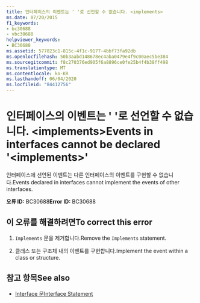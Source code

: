 ```yaml
---
title: 인터페이스의 이벤트는 ' '로 선언할 수 없습니다. <implements>
ms.date: 07/20/2015
f1_keywords:
- bc30688
- vbc30688
helpviewer_keywords:
- BC30688
ms.assetid: 577823c1-815c-4f1c-9177-4bbf73fa92db
ms.openlocfilehash: 50b3aabd148678ec4aba0479e4f9c00aec5be384
ms.sourcegitcommit: f8c270376ed905f6a8896ce0fe25b4f4b38ff498
ms.translationtype: MT
ms.contentlocale: ko-KR
ms.lasthandoff: 06/04/2020
ms.locfileid: "84412756"
---
```

# <a name="events-in-interfaces-cannot-be-declared-implements"></a><span data-ttu-id="5fba0-102">인터페이스의 이벤트는 ' '로 선언할 수 없습니다. \<implements></span><span class="sxs-lookup"><span data-stu-id="5fba0-102">Events in interfaces cannot be declared '\<implements>'</span></span>
<span data-ttu-id="5fba0-103">인터페이스에 선언된 이벤트는 다른 인터페이스의 이벤트를 구현할 수 없습니다.</span><span class="sxs-lookup"><span data-stu-id="5fba0-103">Events declared in interfaces cannot implement the events of other interfaces.</span></span>  
  
 <span data-ttu-id="5fba0-104">**오류 ID:** BC30688</span><span class="sxs-lookup"><span data-stu-id="5fba0-104">**Error ID:** BC30688</span></span>  
  
## <a name="to-correct-this-error"></a><span data-ttu-id="5fba0-105">이 오류를 해결하려면</span><span class="sxs-lookup"><span data-stu-id="5fba0-105">To correct this error</span></span>  
  
1. <span data-ttu-id="5fba0-106">`Implements` 문을 제거합니다.</span><span class="sxs-lookup"><span data-stu-id="5fba0-106">Remove the `Implements` statement.</span></span>  
  
2. <span data-ttu-id="5fba0-107">클래스 또는 구조체 내의 이벤트를 구현합니다.</span><span class="sxs-lookup"><span data-stu-id="5fba0-107">Implement the event within a class or structure.</span></span>  
  
## <a name="see-also"></a><span data-ttu-id="5fba0-108">참고 항목</span><span class="sxs-lookup"><span data-stu-id="5fba0-108">See also</span></span>

- [<span data-ttu-id="5fba0-109">Interface 문</span><span class="sxs-lookup"><span data-stu-id="5fba0-109">Interface Statement</span></span>](../language-reference/statements/interface-statement.md)
